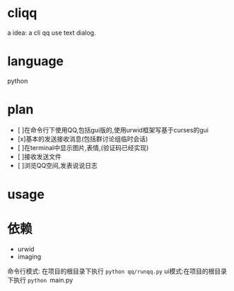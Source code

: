 cliqq
=====
a idea: a cli qq use text dialog.

language
=====
python

plan
=====
- [ ]在命令行下使用QQ,包括gui版的,使用urwid框架写基于curses的gui
- [x]基本的发送接收消息(包括群讨论组临时会话)
- [ ]在terminal中显示图片,表情,(验证码已经实现)
- [ ]接收发送文件
- [ ]浏览QQ空间,发表说说日志

usage
=====

依赖
==========
- urwid
- imaging

命令行模式: 在项目的根目录下执行 `python qq/runqq.py`
ui模式:在项目的根目录下执行 `python `main.py
